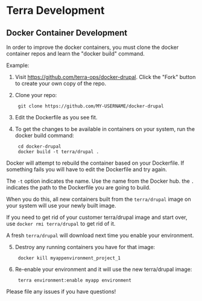 Terra Development
=================

Docker Container Development
----------------------------

In order to improve the docker containers, you must clone the docker container repos and learn the "docker build" command.

Example: 

1. Visit https://github.com/terra-ops/docker-drupal.  Click the "Fork" button to create your own copy of the repo.
2. Clone your repo:  

        git clone https://github.com/MY-USERNAME/docker-drupal

3. Edit the Dockerfile as you see fit.
4. To get the changes to be available in containers on your system, run the docker build command:

        cd docker-drupal
        docker build -t terra/drupal .

  Docker will attempt to rebuild the container based on your Dockerfile.  If something fails you will have to edit the Dockerfile and try again.
  
  The `-t` option indicates the name.  Use the name from the Docker hub.
  the `.` indicates the path to the Dockerfile you are going to build.
  
  When you do this, all new containers built from the `terra/drupal` image on your system will use your newly built image.
  
  If you need to get rid of your customer terra/drupal image and start over, use `docker rmi terra/drupal` to get rid of it. 
  
  A fresh `terra/drupal` will download next time you enable your environment.
  
5. Destroy any running containers you have for that image:

        docker kill myappenvironment_project_1
        
6. Re-enable your environment and it will use the new terra/drupal image:

        terra environment:enable myapp environment

Please file any issues if you have questions! 
